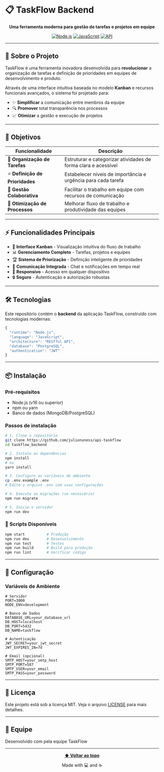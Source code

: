 # 📋 TaskFlow Backend

<div align="center">

**Uma ferramenta moderna para gestão de tarefas e projetos em equipe**

[![Node.js](https://img.shields.io/badge/Node.js-339933?style=for-the-badge&logo=node.js&logoColor=white)]()
[![JavaScript](https://img.shields.io/badge/JavaScript-F7DF1E?style=for-the-badge&logo=javascript&logoColor=black)]()
[![API](https://img.shields.io/badge/API-REST-blue?style=for-the-badge)]()

</div>

---

## 🚀 Sobre o Projeto

TaskFlow é uma ferramenta inovadora desenvolvida para **revolucionar** a organização de tarefas e definição de prioridades em equipes de desenvolvimento e produto.

Através de uma interface intuitiva baseada no modelo **Kanban** e recursos funcionais avançados, o sistema foi projetado para:

- ✨ **Simplificar** a comunicação entre membros da equipe
- 🔍 **Promover** total transparência nos processos
- 📈 **Otimizar** a gestão e execução de projetos

---

## 🎯 Objetivos

| Funcionalidade | Descrição |
|---|---|
| 📝 **Organização de Tarefas** | Estruturar e categorizar atividades de forma clara e acessível |
| ⭐ **Definição de Prioridades** | Estabelecer níveis de importância e urgência para cada tarefa |
| 🤝 **Gestão Colaborativa** | Facilitar o trabalho em equipe com recursos de comunicação |
| 🔄 **Otimização de Processos** | Melhorar fluxo de trabalho e produtividade das equipes |

---

## ⚡ Funcionalidades Principais

- 🎨 **Interface Kanban** - Visualização intuitiva do fluxo de trabalho
- 📊 **Gerenciamento Completo** - Tarefas, projetos e equipes
- 🏆 **Sistema de Priorização** - Definição inteligente de prioridades
- 💬 **Comunicação Integrada** - Chat e notificações em tempo real
- 📱 **Responsivo** - Acesso em qualquer dispositivo
- 🔒 **Seguro** - Autenticação e autorização robustas

---

## 🛠️ Tecnologias

Este repositório contém o **backend** da aplicação TaskFlow, construído com tecnologias modernas:

```javascript
{
  "runtime": "Node.js",
  "language": "JavaScript",
  "architecture": "RESTful API",
  "database": "PostgreSQL",
  "authentication": "JWT"
}
```

---

## 📦 Instalação

### Pré-requisitos
- Node.js (v16 ou superior)
- npm ou yarn
- Banco de dados (MongoDB/PostgreSQL)

### Passos de instalação

```bash
# 1. Clone o repositório
git clone https://github.com/julionuness/api-taskflow
cd taskflow_backend

# 2. Instale as dependências
npm install
# ou
yarn install

# 3. Configure as variáveis de ambiente
cp .env.example .env
# Edite o arquivo .env com suas configurações

# 4. Execute as migrações (se necessário)
npm run migrate

# 5. Inicie o servidor
npm run dev
```

### 🚀 Scripts Disponíveis

```bash
npm start          # Produção
npm run dev        # Desenvolvimento
npm run test       # Testes
npm run build      # Build para produção
npm run lint       # Verificar código
```

---

## 🔧 Configuração

### Variáveis de Ambiente

```env
# Servidor
PORT=3000
NODE_ENV=development

# Banco de Dados
DATABASE_URL=your_database_url
DB_HOST=localhost
DB_PORT=5432
DB_NAME=taskflow

# Autenticação
JWT_SECRET=your_jwt_secret
JWT_EXPIRES_IN=7d

# Email (opcional)
SMTP_HOST=your_smtp_host
SMTP_PORT=587
SMTP_USER=your_email
SMTP_PASS=your_password
```

---

## 📄 Licença

Este projeto está sob a licença MIT. Veja o arquivo [LICENSE](LICENSE) para mais detalhes.

---

## 👥 Equipe

Desenvolvido com pela equipe TaskFlow

---

<div align="center">

**[⬆ Voltar ao topo](#-taskflow-backend)**

Made with 💻 and ☕

</div>